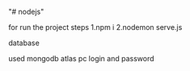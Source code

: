 "# nodejs" 


for run the project steps
1.npm i
2.nodemon serve.js

database

used mongodb atlas pc login and password


